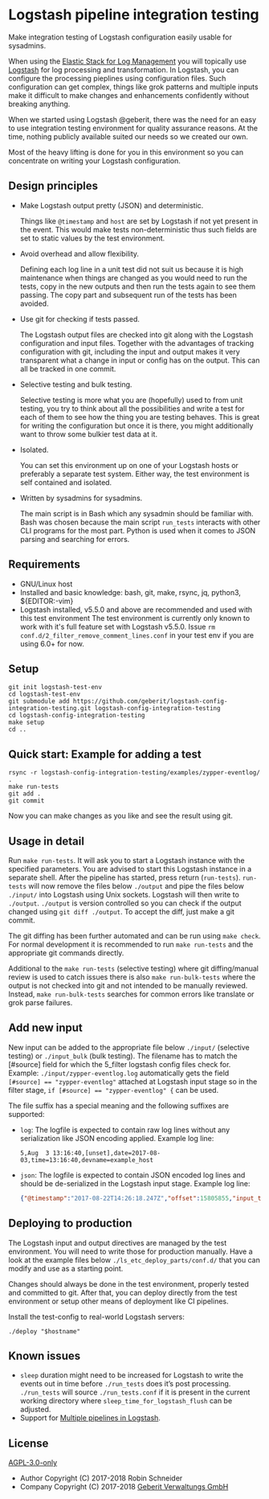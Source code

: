 # Logstash pipeline integration testing

Make integration testing of Logstash configuration easily usable for sysadmins.

When using the [Elastic Stack for Log
Management](https://www.elastic.co/solutions/logging) you will topically use
[Logstash](https://www.elastic.co/products/logstash) for log processing and transformation.
In Logstash, you can configure the processing pieplines using configuration files.
Such configuration can get complex, things like grok patterns and multiple
inputs make it difficult to make changes and enhancements confidently
without breaking anything.

When we started using Logstash @geberit, there was the need for
an easy to use integration testing environment for quality assurance reasons.
At the time, nothing publicly available suited our needs so we created our own.

Most of the heavy lifting is done for you in this environment so you can
concentrate on writing your Logstash configuration.

## Design principles

* Make Logstash output pretty (JSON) and deterministic.

  Things like `@timestamp` and `host` are set by Logstash if not yet present in the
	event. This would make tests non-deterministic thus such fields are set to
	static values by the test environment.

* Avoid overhead and allow flexibility.

  Defining each log line in a unit test did not suit us because it
  is high maintenance when things are changed as you would need to run the
  tests, copy in the new outputs and then run the tests again to see them
  passing. The copy part and subsequent run of the tests has been avoided.

* Use git for checking if tests passed.

  The Logstash output files are checked into git along with the Logstash configuration and input files.
  Together with the advantages of tracking configuration with git, including the
  input and output makes it very transparent what a change in input or config
  has on the output. This can all be tracked in one commit.

* Selective testing and bulk testing.

  Selective testing is more what you are (hopefully) used to from unit testing, you try to think about all the possibilities and write a test for each of them to see how the thing you are testing behaves. This is great for writing the configuration but once it is there, you might additionally want to throw some bulkier test data at it.

* Isolated.

	You can set this environment up on one of your Logstash hosts or preferably a
	separate test system. Either way, the test environment is self contained and
	isolated.

* Written by sysadmins for sysadmins.

	The main script is in Bash which any sysadmin should be familiar with. Bash
	was chosen because the main script `run_tests` interacts with other
	CLI programs for the most part. Python is used when it comes to JSON parsing and searching for errors.

## Requirements

* GNU/Linux host
* Installed and basic knowledge: bash, git, make, rsync, jq, python3, ${EDITOR:-vim}
* Logstash installed, v5.5.0 and above are recommended and used with this test environment
  The test environment is currently only known to work with it's full feature set with Logstash v5.5.0.
	Issue `rm conf.d/2_filter_remove_comment_lines.conf` in your test env if you are using 6.0+ for now.

## Setup

```Shell
git init logstash-test-env
cd logstash-test-env
git submodule add https://github.com/geberit/logstash-config-integration-testing.git logstash-config-integration-testing
cd logstash-config-integration-testing
make setup
cd ..
```

## Quick start: Example for adding a test

```Shell
rsync -r logstash-config-integration-testing/examples/zypper-eventlog/ .
make run-tests
git add .
git commit
```

Now you can make changes as you like and see the result using git.

## Usage in detail

Run `make run-tests`. It will ask you to start
a Logstash instance with the specified parameters. You are advised to start
this Logstash instance in a separate shell. After the pipeline has started,
press return (`run-tests`). `run-tests` will now remove the files below
`./output` and pipe the files below `./input/` into Logstash using Unix sockets.
Logstash will then write to `./output`. `./output` is version controlled so you can
check if the output changed using `git diff ./output`. To accept the diff, just
make a git commit.

The git diffing has been further automated and can be run using `make check`.
For normal development it is recommended to run `make run-tests` and the
appropriate git commands directly.

Additional to the `make run-tests` (selective testing) where git
diffing/manual review is used to catch issues there is also
`make run-bulk-tests` where the output is not checked into git and not intended to be manually reviewed.
Instead, `make run-bulk-tests` searches for common errors like translate or grok parse failures.

## Add new input

New input can be added to the appropriate file below `./input/` (selective testing) or `./input_bulk` (bulk testing).
The filename has to match the [#source] field for which the 5_filter logstash config files check for.
Example: `./input/zypper-eventlog.log` automatically gets the field `[#source] == "zypper-eventlog"` attached at Logstash input stage so in the filter stage, `if [#source] == "zypper-eventlog" {` can be used.

The file suffix has a special meaning and the following suffixes are supported:

* `log`: The logfile is expected to contain raw log lines without any serialization like JSON encoding applied. Example log line:

	```
  5,Aug  3 13:16:40,[unset],date=2017-08-03,time=13:16:40,devname=example_host
	```

* `json`: The logfile is expected to contain JSON encoded log lines and should be de-serialized in the Logstash input stage. Example log line:

	```JSON
	{"@timestamp":"2017-08-22T14:26:18.247Z","offset":15805855,"input_type":"log","beat":{"hostname":"gnu.example.org","name":"gnu.example.org","version":"5.3.1"},"host":"gnu.example.org","source":"/var/log/icinga/icinga.log","message":"[1503411978] Warning: The results of service 'http-url-redirected' on host 'www.example.org' are stale by 0d 0h 0m 28s","type":"log","tags":["beats_input_codec_plain_applied"]}
	```

## Deploying to production

The Logstash input and output directives are managed by the test environment. You will need to write those for production manually.
Have a look at the example files below `./ls_etc_deploy_parts/conf.d/` that you can modify and use as a starting point.

Changes should always be done in the test environment, properly tested and committed to git. After that, you can deploy directly from the test environment or setup other means of deployment like CI pipelines.

Install the test-config to real-world Logstash servers:

	./deploy "$hostname"

## Known issues

* `sleep` duration might need to be increased for Logstash to write the events out in time before `./run_tests` does it’s post processing. `./run_tests` will source `./run_tests.conf` if it is present in the current working directory where `sleep_time_for_logstash_flush` can be adjusted.
* Support for [Multiple pipelines in Logstash](https://www.elastic.co/blog/logstash-multiple-pipelines).

## License

[AGPL-3.0-only](https://www.gnu.org/licenses/agpl-3.0.html)

* Author Copyright (C) 2017-2018 Robin Schneider
* Company Copyright (C) 2017-2018 [Geberit Verwaltungs GmbH](https://www.geberit.de)
